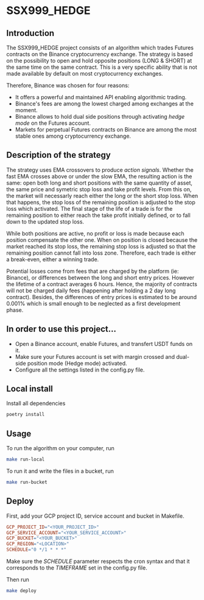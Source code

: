 # SSX999_HEDGE

## Introduction

The SSX999_HEDGE project consists of an algorithm which trades Futures contracts on the Binance cryptocurrency exchange. 
The strategy is based on the possibility to open and hold opposite positions (LONG & SHORT) at the same time on the same contract. This is a very specific ability that is not made available by default on most cryptocurrency exchanges. 

Therefore, Binance was chosen for four reasons:
- It offers a powerful and maintained API enabling algorithmic trading.
- Binance's fees are among the lowest charged among exchanges at the moment.
- Binance allows to hold dual side positions through activating *hedge mode* on the Futures account.
- Markets for perpetual Futures contracts on Binance are among the most stable ones among cryptocurrency exchange.

## Description of the strategy

The strategy uses EMA crossovers to produce *action signals*. Whether the fast EMA crosses above or under the slow EMA, the resulting action is the same: open both long and short positions with the same quantity of asset, the same price and symetric stop loss and take profit levels. From this on, the market will necessarly reach either the long or the short stop loss. When that happens, the stop loss of the remaining position is adjusted to the stop loss which activated. The final stage of the life of a trade is for the remaining position to either reach the take profit initially defined, or to fall down to the updated stop loss.

While both positions are active, no profit or loss is made because each position compensate the other one. When on position is closed because the market reached its stop loss, the remaining stop loss is adjusted so that the remaining position cannot fall into loss zone. Therefore, each trade is either a break-even, either a winning trade.

Potential losses come from fees that are charged by the platform (ie: Binance), or differences between the long and short entry prices. However the lifetime of a contract averages 6 hours. Hence, the majority of contracts will not be charged daily fees (happening after holding a 2 day long contract). Besides, the differences of entry prices is estimated to be around 0.001% which is small enough to be neglected as a first development phase.

## In order to use this project...
- Open a Binance account, enable Futures, and transfert USDT funds on it.
- Make sure your Futures account is set with margin crossed and dual-side position mode (Hedge mode) activated.
- Configure all the settings listed in the config.py file.


## Local install

Install all dependencies
``` sh
poetry install
```

## Usage

To run the algorithm on your computer, run
``` sh
make run-local
```

To run it and write the files in a bucket, run
``` sh
make run-bucket
```

## Deploy

First, add your GCP project ID, service account and bucket in Makefile.
``` Makefile
GCP_PROJECT_ID="<YOUR_PROJECT_ID>"
GCP_SERVICE_ACCOUNT="<YOUR_SERVICE_ACCOUNT>"
GCP_BUCKET="<YOUR_BUCKET>"
GCP_REGION="<LOCATION>"
SCHEDULE="0 */1 * * *"
```
Make sure the *SCHEDULE* parameter respects the cron syntax and that it corresponds to the *TIMEFRAME* set in the config.py file.

Then run
``` sh
make deploy
```
